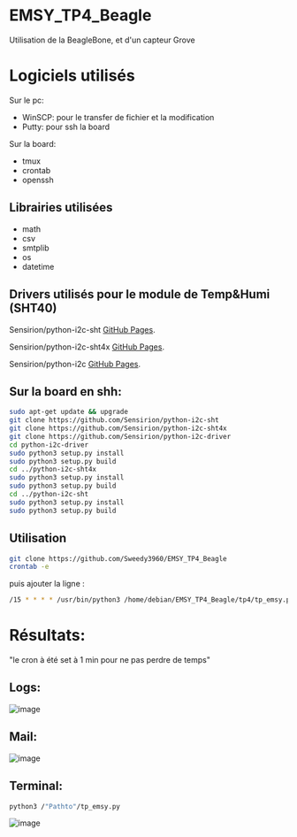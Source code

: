 # EMSY_TP4_Beagle
Utilisation de la BeagleBone, et d'un capteur Grove

# Logiciels utilisés
Sur le pc: 
* WinSCP: pour le transfer de fichier et la modification 
* Putty: pour ssh la board
  
Sur la board: 
* tmux
* crontab
* openssh


## Librairies utilisées 
* math
* csv
* smtplib
* os
* datetime 
  
## Drivers utilisés pour le module de Temp&Humi (SHT40)

Sensirion/python-i2c-sht [GitHub Pages](https://github.com/Sensirion/python-i2c-sht).

Sensirion/python-i2c-sht4x [GitHub Pages](https://github.com/Sensirion/python-i2c-sht4x).

Sensirion/python-i2c [GitHub Pages](https://github.com/Sensirion/python-i2c-driver).

## Sur la board en shh: 
```bash
sudo apt-get update && upgrade
git clone https://github.com/Sensirion/python-i2c-sht
git clone https://github.com/Sensirion/python-i2c-sht4x
git clone https://github.com/Sensirion/python-i2c-driver
cd python-i2c-driver
sudo python3 setup.py install
sudo python3 setup.py build 
cd ../python-i2c-sht4x
sudo python3 setup.py install
sudo python3 setup.py build 
cd ../python-i2c-sht
sudo python3 setup.py install
sudo python3 setup.py build
```

## Utilisation
```bash
git clone https://github.com/Sweedy3960/EMSY_TP4_Beagle
crontab -e 
```
puis ajouter la ligne :
```bash
/15 * * * * /usr/bin/python3 /home/debian/EMSY_TP4_Beagle/tp4/tp_emsy.py
```
# Résultats:
"le cron à été set à 1 min pour ne pas perdre de temps"
## Logs:
![image](https://github.com/Sweedy3960/EMSY_TP4_Beagle/assets/89172461/dccacf1d-7b0e-4ee9-bf71-95676a9d5f0b)


## Mail:
![image](https://github.com/Sweedy3960/EMSY_TP4_Beagle/assets/89172461/eb589dbc-1cad-425b-8f47-45fc730ba914)


## Terminal: 
```bash
python3 /"Pathto"/tp_emsy.py
```
![image](https://github.com/Sweedy3960/EMSY_TP4_Beagle/assets/89172461/6cb74cde-17d7-4e88-8793-f5354b534a1e)

